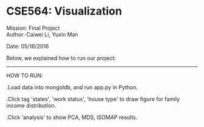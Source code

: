 # CSE564: Visualization
   
Mission:	Final Project            
Author:		Caiwei Li, Yuxin Man

Date:		05/16/2016

Below, we explained how to run our project:

-----------------------------------------------------------------------
HOW TO RUN:

  .Load data into mongoldb, and run app.py in Python.

  .Click tag 'states', 'work status', 'house type' to draw figure for family income distribution.

  .Click 'analysis' to show PCA, MDS, ISOMAP results.
